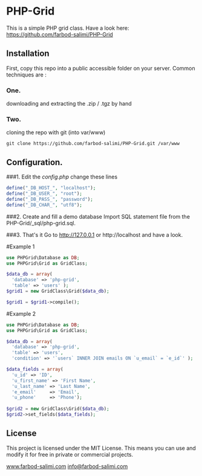 PHP-Grid
========
This is a simple PHP grid class.
Have a look here: https://github.com/farbod-salimi/PHP-Grid


## Installation
First, copy this repo into a public accessible folder on your server.
Common techniques are : 

### One.
downloading and extracting the .zip / .tgz by hand

### Two.
cloning the repo with git (into var/www)

```
git clone https://github.com/farbod-salimi/PHP-Grid.git /var/www
```

## Configuration.
###1. Edit the *config.php*
change these lines
```php
define("_DB_HOST_", "localhost");
define("_DB_USER_", "root");
define("_DB_PASS_", "password");
define("_DB_CHAR_", "utf8");
```
###2. Create and fill a demo database
Import SQL statement file from the PHP-Grid/_sql/php-grid.sql.

###3. That's it
Go to http://127.0.0.1 or http://localhost and have a look. 

#Example 1
```php
use PHPGrid\Database as DB;
use PHPGrid\Grid as GridClass;

$data_db = array(
  'database' => 'php-grid',
  'table' => 'users' );
$grid1 = new GridClass\Grid($data_db);

$grid1 = $grid1->compile();
```

#Example 2
```php
use PHPGrid\Database as DB;
use PHPGrid\Grid as GridClass;

$data_db = array(
  'database' => 'php-grid',
  'table' => 'users',
  'condition' => '`users` INNER JOIN emails ON `u_email` = `e_id`' );

$data_fields = array(
  'u_id' => 'ID',
  'u_first_name' => 'First Name',
  'u_last_name' => 'Last Name',
  'e_email'		=> 'Email',
  'u_phone'		=> 'Phone');
	
$grid2 = new GridClass\Grid($data_db);
$grid2->set_fields($data_fields);
```


## License

This project is licensed under the MIT License.
This means you can use and modify it for free in private or commercial projects.

www.farbod-salimi.com
info@farbod-salimi.com
